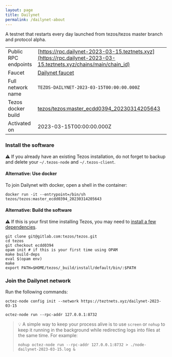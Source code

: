 ```yaml
---
layout: page
title: Dailynet
permalink: /dailynet-about
---
```


A testnet that restarts every day launched from tezos/tezos master branch and protocol alpha.

| | |
|-------|---------------------|
| Public RPC endpoints | [https://rpc.dailynet-2023-03-15.teztnets.xyz](https://rpc.dailynet-2023-03-15.teztnets.xyz/chains/main/chain_id)<br/> |
| Faucet | [Dailynet faucet](https://faucet.dailynet-2023-03-15.teztnets.xyz) |
| Full network name | `TEZOS-DAILYNET-2023-03-15T00:00:00.000Z` |
| Tezos docker build | [tezos/tezos:master_ecdd0394_20230314205643](https://hub.docker.com/r/tezos/tezos/tags?page=1&ordering=last_updated&name=master_ecdd0394_20230314205643) |
| Activated on | 2023-03-15T00:00:00.000Z |





### Install the software

⚠️  If you already have an existing Tezos installation, do not forget to backup and delete your `~/.tezos-node` and `~/.tezos-client`.



#### Alternative: Use docker

To join Dailynet with docker, open a shell in the container:

```
docker run -it --entrypoint=/bin/sh tezos/tezos:master_ecdd0394_20230314205643
```

#### Alternative: Build the software

⚠️  If this is your first time installing Tezos, you may need to [install a few dependencies](https://tezos.gitlab.io/introduction/howtoget.html#setting-up-the-development-environment-from-scratch).

```
git clone git@gitlab.com:tezos/tezos.git
cd tezos
git checkout ecdd0394
opam init # if this is your first time using OPAM
make build-deps
eval $(opam env)
make
export PATH=$HOME/tezos/_build/install/default/bin/:$PATH
```

### Join the Dailynet network

Run the following commands:

```
octez-node config init --network https://teztnets.xyz/dailynet-2023-03-15

octez-node run --rpc-addr 127.0.0.1:8732
```

> 💡 A simple way to keep your process alive is to use `screen` or `nohup` to keep it running in the background while redirecting logs into files at the same time. For example:
>
> ```bash=13
> nohup octez-node run --rpc-addr 127.0.0.1:8732 > ./node-dailynet-2023-03-15.log &
> ```



